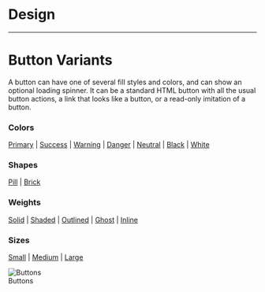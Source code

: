 
# Design

---

# Button Variants

A button can have one of several fill styles and colors, and can show an optional loading spinner. It can be a standard HTML button with all the usual button actions, a link that looks like a button, or a read-only imitation of a button.

### Colors

[Primary](https://6195b518b76f57003aa69b4c-ynczzfqqyq.chromatic.com/iframe.html?args=active:true;align:left;disabled:true;hovered:true;size:relative;style:!null&viewMode=docs&id=buttons-button--brick-shape#color--primary) | [Success](https://6195b518b76f57003aa69b4c-ynczzfqqyq.chromatic.com/iframe.html?args=active:true;align:left;disabled:true;hovered:true;size:relative;style:!null&viewMode=docs&id=buttons-button--brick-shape#color--success) | [Warning](https://6195b518b76f57003aa69b4c-ynczzfqqyq.chromatic.com/iframe.html?args=active:true;align:left;disabled:true;hovered:true;size:relative;style:!null&viewMode=docs&id=buttons-button--brick-shape#color--warning) | [Danger](https://6195b518b76f57003aa69b4c-ynczzfqqyq.chromatic.com/iframe.html?args=active:true;align:left;disabled:true;hovered:true;size:relative;style:!null&viewMode=docs&id=buttons-button--brick-shape#color--danger) | [Neutral](https://6195b518b76f57003aa69b4c-ynczzfqqyq.chromatic.com/iframe.html?args=active:true;align:left;disabled:true;hovered:true;size:relative;style:!null&viewMode=docs&id=buttons-button--brick-shape#color--neutral) | [Black](https://6195b518b76f57003aa69b4c-ynczzfqqyq.chromatic.com/iframe.html?args=active:true;align:left;disabled:true;hovered:true;size:relative;style:!null&viewMode=docs&id=buttons-button--brick-shape#color--black) | [White](https://6195b518b76f57003aa69b4c-ynczzfqqyq.chromatic.com/iframe.html?args=active:true;align:left;disabled:true;hovered:true;size:relative;style:!null&viewMode=docs&id=buttons-button--brick-shape#color--white)

### Shapes

[Pill](https://6195b518b76f57003aa69b4c-ynczzfqqyq.chromatic.com/iframe.html?args=active:true;align:left;disabled:true;hovered:true;size:relative;style:!null&viewMode=docs&id=buttons-button--brick-shape#shape--pill) | [Brick](https://6195b518b76f57003aa69b4c-ynczzfqqyq.chromatic.com/iframe.html?args=active:true;align:left;disabled:true;hovered:true;size:relative;style:!null&viewMode=docs&id=buttons-button--brick-shape#shape--brick)

### Weights

[Solid](https://6195b518b76f57003aa69b4c-ynczzfqqyq.chromatic.com/iframe.html?args=active:true;align:left;disabled:true;hovered:true;size:relative;style:!null&viewMode=docs&id=buttons-button--brick-shape#weight--solid) | [Shaded](https://6195b518b76f57003aa69b4c-ynczzfqqyq.chromatic.com/iframe.html?args=active:true;align:left;disabled:true;hovered:true;size:relative;style:!null&viewMode=docs&id=buttons-button--brick-shape#weight--shaded) | [Outlined](https://6195b518b76f57003aa69b4c-ynczzfqqyq.chromatic.com/iframe.html?args=active:true;align:left;disabled:true;hovered:true;size:relative;style:!null&viewMode=docs&id=buttons-button--brick-shape#weight--outlined) | [Ghost](https://6195b518b76f57003aa69b4c-ynczzfqqyq.chromatic.com/iframe.html?args=active:true;align:left;disabled:true;hovered:true;size:relative;style:!null&viewMode=docs&id=buttons-button--brick-shape#weight--ghost) | [Inline](https://6195b518b76f57003aa69b4c-ynczzfqqyq.chromatic.com/iframe.html?args=active:true;align:left;disabled:true;hovered:true;size:relative;style:!null&viewMode=docs&id=buttons-button--brick-shape#weight--inline)

### Sizes

[Small](https://6195b518b76f57003aa69b4c-ynczzfqqyq.chromatic.com/iframe.html?args=active:true;align:left;disabled:true;hovered:true;size:relative;style:!null&viewMode=docs&id=buttons-button--brick-shape#size--small) | [Medium](https://6195b518b76f57003aa69b4c-ynczzfqqyq.chromatic.com/iframe.html?args=active:true;align:left;disabled:true;hovered:true;size:relative;style:!null&viewMode=docs&id=buttons-button--brick-shape#size--medium) | [Large](https://6195b518b76f57003aa69b4c-ynczzfqqyq.chromatic.com/iframe.html?args=active:true;align:left;disabled:true;hovered:true;size:relative;style:!null&viewMode=docs&id=buttons-button--brick-shape#size--large)

  
![Buttons](https://studio-assets.supernova.io/design-systems/21486/4539a2cd-c029-4ed3-b8bb-5d19fa04565e.png?Expires=1990828800&Policy=eyJTdGF0ZW1lbnQiOlt7IlJlc291cmNlIjoiaHR0cHM6Ly9zdHVkaW8tYXNzZXRzLnN1cGVybm92YS5pby9kZXNpZ24tc3lzdGVtcy8yMTQ4Ni80NTM5YTJjZC1jMDI5LTRlZDMtYjhiYi01ZDE5ZmEwNDU2NWUucG5nIiwiQ29uZGl0aW9uIjp7IkRhdGVMZXNzVGhhbiI6eyJBV1M6RXBvY2hUaW1lIjoxOTkwODI4ODAwfX19XX0_&Signature=EoS1LM8GQYxlpCszgubDBATgDp3DBVzJPqtP9QyO6MwKtdJ8y8bw1hTKYX9YudA9EZDG13YNxvLETuNRdbhzxji0yoIF4BLaj4tqJqCrEmJEJyuTdTkog3yyUOL8y9bRtc8FqB3o7WOW10tYiKBBev2zEJ-RTB-KHuTfsyyGchQWJeVZVxAlTPP9WPiZ6J7VISKNjtsTby1~4eUdnve5otRbqwSpNWE5xyOX1dHF1TPym6hb0Q28HaQcoA~h4iMmEKtfJqPjWU4q1cmto3UiScPm2PqvivA93JT7JpaSHieiMAYdCnoKvwufY4XjiAqOBBcja672DxfYTwb0OLP9vw__&Key-Pair-Id=APKAJGK34LCCAUR7N6LA)  
Buttons  
